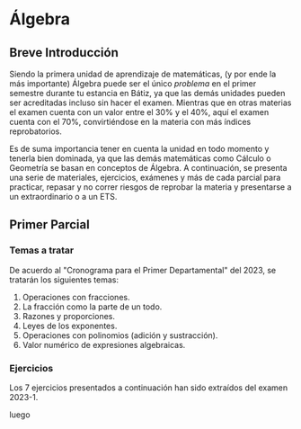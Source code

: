 # Álgebra

## Breve Introducción

Siendo la primera unidad de aprendizaje de matemáticas, (y por ende la más importante) Álgebra puede ser el único _problema_ en el primer semestre durante tu estancia en Bátiz, ya que las demás unidades pueden ser acreditadas incluso sin hacer el examen. Mientras que en otras materias el examen cuenta con un valor entre el 30% y el 40%, aquí el examen cuenta con el 70%, convirtiéndose en la materia con más índices reprobatorios.

Es de suma importancia tener en cuenta la unidad en todo momento y tenerla bien dominada, ya que las demás matemáticas como Cálculo o Geometría se basan en conceptos de Álgebra. A continuación, se presenta una serie de materiales, ejercicios, exámenes y más de cada parcial para practicar, repasar y no correr riesgos de reprobar la materia y presentarse a un extraordinario o a un ETS.

## Primer Parcial

### Temas a tratar

De acuerdo al "Cronograma para el Primer Departamental" del 2023, se tratarán los siguientes temas:

1. Operaciones con fracciones.
2. La fracción como la parte de un todo.
3. Razones y proporciones.
4. Leyes de los exponentes.
5. Operaciones con polinomios (adición y sustracción).
6. Valor numérico de expresiones algebraicas.

### Ejercicios

Los 7 ejercicios presentados a continuación han sido extraídos del examen 2023-1.

luego
